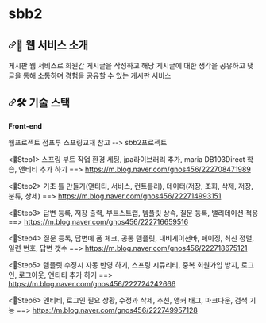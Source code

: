 # sbb2


<h2 tabindex="-1" dir="auto"><a id="user-content--웹-서비스-소개" class="anchor" aria-hidden="true" tabindex="-1" href="#-웹-서비스-소개"><svg class="octicon octicon-link" viewBox="0 0 16 16" version="1.1" width="16" height="16" aria-hidden="true"><path d="m7.775 3.275 1.25-1.25a3.5 3.5 0 1 1 4.95 4.95l-2.5 2.5a3.5 3.5 0 0 1-4.95 0 .751.751 0 0 1 .018-1.042.751.751 0 0 1 1.042-.018 1.998 1.998 0 0 0 2.83 0l2.5-2.5a2.002 2.002 0 0 0-2.83-2.83l-1.25 1.25a.751.751 0 0 1-1.042-.018.751.751 0 0 1-.018-1.042Zm-4.69 9.64a1.998 1.998 0 0 0 2.83 0l1.25-1.25a.751.751 0 0 1 1.042.018.751.751 0 0 1 .018 1.042l-1.25 1.25a3.5 3.5 0 1 1-4.95-4.95l2.5-2.5a3.5 3.5 0 0 1 4.95 0 .751.751 0 0 1-.018 1.042.751.751 0 0 1-1.042.018 1.998 1.998 0 0 0-2.83 0l-2.5 2.5a1.998 1.998 0 0 0 0 2.83Z"></path></svg></a>💁 웹 서비스 소개</h2>
<div>
  게시판 웹 서비스로 회원간 게시글을 작성하고 해당 게시글에 대한 생각을 공유하고 댓글을 통해 소통하며 경험을 공유할 수 있는 게시판 서비스
</div>


<h2 tabindex="-1" dir="auto"><a id="user-content--기술-스택" class="anchor" aria-hidden="true" tabindex="-1" href="#-기술-스택"><svg class="octicon octicon-link" viewBox="0 0 16 16" version="1.1" width="16" height="16" aria-hidden="true"><path d="m7.775 3.275 1.25-1.25a3.5 3.5 0 1 1 4.95 4.95l-2.5 2.5a3.5 3.5 0 0 1-4.95 0 .751.751 0 0 1 .018-1.042.751.751 0 0 1 1.042-.018 1.998 1.998 0 0 0 2.83 0l2.5-2.5a2.002 2.002 0 0 0-2.83-2.83l-1.25 1.25a.751.751 0 0 1-1.042-.018.751.751 0 0 1-.018-1.042Zm-4.69 9.64a1.998 1.998 0 0 0 2.83 0l1.25-1.25a.751.751 0 0 1 1.042.018.751.751 0 0 1 .018 1.042l-1.25 1.25a3.5 3.5 0 1 1-4.95-4.95l2.5-2.5a3.5 3.5 0 0 1 4.95 0 .751.751 0 0 1-.018 1.042.751.751 0 0 1-1.042.018 1.998 1.998 0 0 0-2.83 0l-2.5 2.5a1.998 1.998 0 0 0 0 2.83Z"></path></svg></a>🛠 기술 스택</h2>
<strong>Front-end</strong>









웹프로젝트 점프투 스프링교재 참고 -->  sbb2프로젝트


<📌Step1>
스프링 부트 작업 환경 세팅, jpa라이브러리 추가, maria DB103Direct 학습, 앤티티 추가 하기 ==> https://m.blog.naver.com/gnos456/222708471989

<📌Step2>
기초 틀 만들기(앤티티, 서비스, 컨트롤러), 데이터(저장, 조회, 삭제, 저장, 분류, 상세) ==>  https://m.blog.naver.com/gnos456/222714993151

<📌Step3>
답변 등록, 저장 출력, 부트스트랩, 템플릿 상속, 질문 등록, 밸리데이션 적용 ==> https://m.blog.naver.com/gnos456/222716659516

<📌Step4>
질문 등록, 답변에 폼 체크, 공통 템플릿, 내비게이션바, 페이징, 최신 정렬, 일련 번호, 답변 갯수 ==> https://m.blog.naver.com/gnos456/222718675121

<📌Step5>
템플릿 수정시 자동 반영 하기, 스프링 시큐리티, 중복 회원가입 방지, 로그인, 로그아웃, 앤티티 추가 하기 ==> https://m.blog.naver.com/gnos456/222724242666

<📌Step6>
앤티티, 로그인 필요 상황, 수정과 삭제, 추천, 앵커 태그, 마크다운, 검색 기능 ==> https://m.blog.naver.com/gnos456/222749957128
